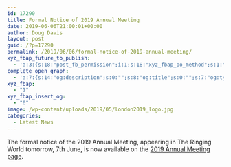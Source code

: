 ```yaml
---
id: 17290
title: Formal Notice of 2019 Annual Meeting
date: 2019-06-06T21:00:01+00:00
author: Doug Davis
layout: post
guid: /?p=17290
permalink: /2019/06/06/formal-notice-of-2019-annual-meeting/
xyz_fbap_future_to_publish:
  - 'a:3:{s:18:"post_fb_permission";i:1;s:18:"xyz_fbap_po_method";s:1:"2";s:16:"xyz_fbap_message";s:62:"News item added to the CCCBR website: {POST_TITLE} {PERMALINK}";}'
complete_open_graph:
  - 'a:7:{s:14:"og:description";s:0:"";s:8:"og:title";s:0:"";s:7:"og:type";s:0:"";s:12:"twitter:card";s:7:"summary";s:15:"twitter:creator";s:0:"";s:19:"twitter:description";s:0:"";s:8:"og:image";s:0:"";}'
xyz_fbap:
  - "1"
xyz_fbap_insert_og:
  - "0"
image: /wp-content/uploads/2019/05/london2019_logo.jpg
categories:
  - Latest News
---
```

The formal notice of the 2019 Annual Meeting, appearing in The Ringing World tomorrow, 7th June, is now available on the [2019 Annual Meeting page](/about/annual-meetings/2019-meeting/).
